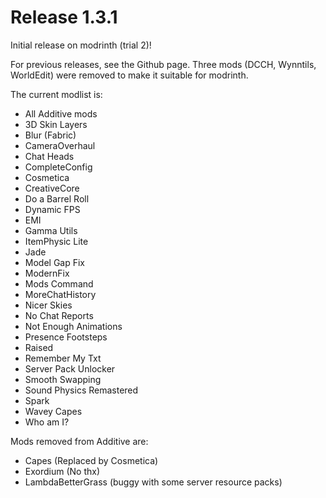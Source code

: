 # Release 1.3.1

Initial release on modrinth (trial 2)!

For previous releases, see the Github page.
Three mods (DCCH, Wynntils, WorldEdit) were removed to make it suitable for modrinth.

The current modlist is:

- All Additive mods
- 3D Skin Layers
- Blur (Fabric)
- CameraOverhaul
- Chat Heads
- CompleteConfig
- Cosmetica
- CreativeCore
- Do a Barrel Roll
- Dynamic FPS
- EMI
- Gamma Utils
- ItemPhysic Lite
- Jade
- Model Gap Fix
- ModernFix
- Mods Command
- MoreChatHistory
- Nicer Skies
- No Chat Reports
- Not Enough Animations
- Presence Footsteps
- Raised
- Remember My Txt
- Server Pack Unlocker
- Smooth Swapping
- Sound Physics Remastered
- Spark
- Wavey Capes
- Who am I?

Mods removed from Additive are:
- Capes (Replaced by Cosmetica)
- Exordium (No thx)
- LambdaBetterGrass (buggy with some server resource packs)
